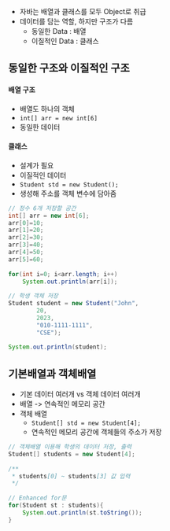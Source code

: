 - 자바는 배열과 클래스를 모두 Object로 취급
- 데이터를 담는 역할, 하지만 구조가 다름
	- 동일한 Data : 배열
	- 이질적인 Data : 클래스

## 동일한 구조와 이질적인 구조
#### 배열 구조
- 배열도 하나의 객체
- `int[] arr = new int[6]`
- 동일한 데이터

#### 클래스
- 설계가 필요
- 이질적인 데이터
- `Student std = new Student();`
- 생성해 주소를 객체 변수에 담아줌

```Java
// 정수 6개 저장할 공간  
int[] arr = new int[6];  
arr[0]=10;  
arr[1]=20;  
arr[2]=30;  
arr[3]=40;  
arr[4]=50;  
arr[5]=60;  
  
for(int i=0; i<arr.length; i++)  
    System.out.println(arr[i]);  
  
// 학생 객체 저장  
Student student = new Student("John",  
        20,  
        2023,  
        "010-1111-1111",  
        "CSE");  
  
System.out.println(student);
```

## 기본배열과 객체배열
- 기본 데이터 여러개 vs 객체 데이터 여러개
- 배열 -> 연속적인 메모리 공간
- 객체 배열
	- `Student[] std = new Student[4];`
	- 연속적인 메모리 공간에 객체들의 주소가 저장

```Java
// 객체배열 이용해 학생의 데이터 저장, 출력  
Student[] students = new Student[4];  
  
/**  
 * students[0] ~ students[3] 값 입력  
 */  
  
// Enhanced for문  
for(Student st : students){  
    System.out.println(st.toString());
}
```

